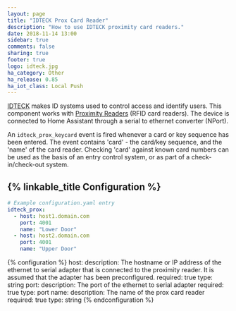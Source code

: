 ```yaml
---
layout: page
title: "IDTECK Prox Card Reader"
description: "How to use IDTECK proximity card readers."
date: 2018-11-14 13:00
sidebar: true
comments: false
sharing: true
footer: true
logo: idteck.jpg
ha_category: Other
ha_release: 0.85
ha_iot_class: Local Push
---
```


[IDTECK](http://www.idteck.com) makes ID systems used to control access and identify users.  This component works with [Proximity Readers](http://www.idteck.com/en/products/proximity-reader-__-card-%26-tag-__125khz) (RFID card readers). The device is connected to Home Assistant through a serial to ethernet converter (NPort).

An `idteck_prox_keycard` event is fired whenever a card or key sequence has been entered.  The event contains 'card' - the card/key sequence, and the 'name' of the card reader.  Checking 'card' against known card numbers can be used as the basis of an entry control system, or as part of a check-in/check-out system.

## {% linkable_title Configuration %}

``` yaml
# Example configuration.yaml entry
idteck_prox:
  - host: host1.domain.com
    port: 4001
    name: "Lower Door"
  - host: host2.domain.com
    port: 4001
    name: "Upper Door"
```

{% configuration %}
host:
  description: The hostname or IP address of the ethernet to serial adapter that is connected to the proximity reader.  It is assumed that the adapter has been preconfigured.
  required: true
  type: string
port:
  description: The port of the ethernet to serial adapter
  required: true
  type: port
name:
  description: The name of the prox card reader
  required: true
  type: string
{% endconfiguration %}
